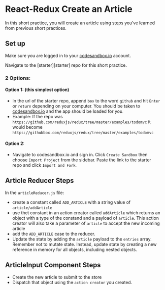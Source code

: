 # React-Redux Create an Article

In this short practice, you will create an article using steps you've learned from previous short practices.

## Set up

Make sure you are logged in to your [codesandbox.io][code-sandbox] account.

Navigate to the [starter][starter] repo for this short practice.

### 2 Options:

#### Option 1: (this simplest option)

- In the url of the starter repo, append `box` to the word `github` and hit
  `Enter` or `return` depending on your computer. You should be taken to
  [codesandbox.io][code-sandbox] and the app should be loaded for you.
- Example: If the repo was
  `https://github.com/reduxjs/redux/tree/master/examples/todomvc` it would
  become `https://githubbox.com/reduxjs/redux/tree/master/examples/todomvc`

#### Option 2:

- Navigate to codesandbox.io and sign in. Click `Create Sandbox` then choose
 `Import Project` from the sidebar. Paste the link to the starter repo and
 click `Import and Fork`.


## Article Reducer Steps
In the `articleReducer.js` file:
- create a constant called `ADD_ARTICLE` with a string value of
  `article/addArticle`
- use thet constant in an action creator called `addArticle` which returns an
  object with a type of the constand and a payload of `article`. This action
  creator will also take a parameter of `article` to accept the new incoming
  article
- add the `ADD_ARTICLE` case to the reducer. 
- Update the state by adding the `article` payload to the `entries` array.
  Remember not to mutate state. Instead, update state by creating a new
  reference in memory for all objects, including nested objects.

## ArticleInput Component Steps
- Create the new article to submit to the store
- Dispatch that object using the `action creator` you created.


[code-sandbox]:http://www.codesandbox.io